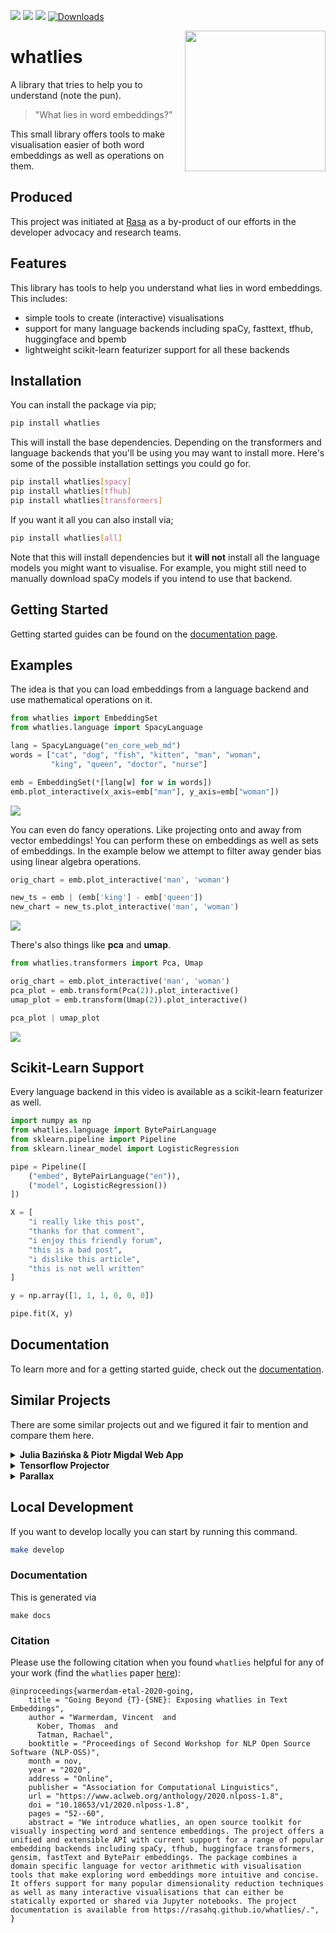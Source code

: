 ![](https://img.shields.io/pypi/v/whatlies)
![](https://img.shields.io/pypi/pyversions/whatlies)
![](https://img.shields.io/github/license/rasahq/whatlies)
[![Downloads](https://pepy.tech/badge/whatlies)](https://pepy.tech/project/whatlies)

<img src="docs/square-logo.svg" width=225 height=225 align="right">

# whatlies

A library that tries to help you to understand (note the pun).

> "What lies in word embeddings?"

This small library offers tools to make visualisation easier of both
word embeddings as well as operations on them.

## Produced

This project was initiated at [Rasa](https://rasa.com) as a by-product of
our efforts in the developer advocacy and research teams. 

## Features

This library has tools to help you understand what lies in word embeddings. This includes:

- simple tools to create (interactive) visualisations
- support for many language backends including spaCy, fasttext, tfhub, huggingface and bpemb
- lightweight scikit-learn featurizer support for all these backends

## Installation

You can install the package via pip;

```bash
pip install whatlies
```

This will install the base dependencies. Depending on the
transformers and language backends that you'll be using you
may want to install more. Here's some of the possible installation
settings you could go for.

```bash
pip install whatlies[spacy]
pip install whatlies[tfhub]
pip install whatlies[transformers]
```

If you want it all you can also install via;

```bash
pip install whatlies[all]
```

Note that this will install dependencies but it
**will not** install all the language models you might
want to visualise. For example, you might still
need to manually download spaCy models if you intend
to use that backend.

## Getting Started

Getting started guides can be found on the [documentation page](https://rasahq.github.io/whatlies/).

## Examples

The idea is that you can load embeddings from a language backend
and use mathematical operations on it.

```python
from whatlies import EmbeddingSet
from whatlies.language import SpacyLanguage

lang = SpacyLanguage("en_core_web_md")
words = ["cat", "dog", "fish", "kitten", "man", "woman",
         "king", "queen", "doctor", "nurse"]

emb = EmbeddingSet(*[lang[w] for w in words])
emb.plot_interactive(x_axis=emb["man"], y_axis=emb["woman"])
```

![](docs/gif-zero.gif)

You can even do fancy operations. Like projecting onto and away
from vector embeddings! You can perform these on embeddings as
well as sets of embeddings.  In the example below we attempt
to filter away gender bias using linear algebra operations.

```python
orig_chart = emb.plot_interactive('man', 'woman')

new_ts = emb | (emb['king'] - emb['queen'])
new_chart = new_ts.plot_interactive('man', 'woman')
```

![](docs/gif-one.gif)

There's also things like **pca** and **umap**.

```python
from whatlies.transformers import Pca, Umap

orig_chart = emb.plot_interactive('man', 'woman')
pca_plot = emb.transform(Pca(2)).plot_interactive()
umap_plot = emb.transform(Umap(2)).plot_interactive()

pca_plot | umap_plot
```

![](docs/gif-two.gif)

## Scikit-Learn Support

Every language backend in this video is available as a scikit-learn featurizer as well.

```python
import numpy as np
from whatlies.language import BytePairLanguage
from sklearn.pipeline import Pipeline
from sklearn.linear_model import LogisticRegression

pipe = Pipeline([
    ("embed", BytePairLanguage("en")),
    ("model", LogisticRegression())
])

X = [
    "i really like this post",
    "thanks for that comment",
    "i enjoy this friendly forum",
    "this is a bad post",
    "i dislike this article",
    "this is not well written"
]

y = np.array([1, 1, 1, 0, 0, 0])

pipe.fit(X, y)
```

## Documentation

To learn more and for a getting started guide, check out the [documentation](https://rasahq.github.io/whatlies/).

## Similar Projects

There are some similar projects out and we figured it fair to mention and compare them here.

<details>
  <summary><b>Julia Bazińska & Piotr Migdal Web App</b></summary>
    <p>The original inspiration for this project came from <a href="https://lamyiowce.github.io/word2viz/">this web app</a>
    and <a href="https://www.youtube.com/watch?v=AGgCqpouKSs">this pydata talk</a>. It is a web app that takes a
    while to load but it is really fun to play with. The goal of this project is to make it easier to make similar
    charts from jupyter using different language backends.</p>
</details>

<details>
    <summary><b>Tensorflow Projector</b></summary>
    <p>From google there's the <a href="https://projector.tensorflow.org/">tensorflow projector project</a>. It offers
    highly interactive 3d visualisations as well as some transformations via tensorboard.</p>
    <ul>
    <li>The tensorflow projector will create projections in tensorboard, which you can also load
    into jupyter notebook but whatlies makes visualisations directly.</li>
    <li>The tensorflow projector supports interactive 3d visuals, which whatlies currently doesn't.</li>
    <li>Whatlies offers lego bricks that you can chain together to get a visualisation started. This
    also means that you're more flexible when it comes to transforming data before visualising it.</li>
    </ul>
</details>

<details>
    <summary><b>Parallax</b></summary>
    <p>From Uber AI Labs there's <a href="https://github.com/uber-research/parallax">parallax</a> which is described
    in a paper <a href="https://arxiv.org/abs/1905.12099">here</a>. There's a common mindset in the two tools;
    the goal is to use arbitrary user defined projections to understand embedding spaces better.
    That said, some differences that are worth to mention.</p>
    <ul>
    <li>It relies on bokeh as a visualisation backend and offers a lot of visualisation types
    (like radar plots). Whatlies uses altair and tries to stick to simple scatter charts.
    Altair can export interactive html/svg but it will not scale as well if you've drawing
    many points at the same time.</li>
    <li>Parallax is meant to be run as a stand-alone app from the command line while Whatlies is
    meant to be run from the jupyter notebook.</li>
    <li>Parallax gives a full user interface while Whatlies offers lego bricks that you can chain
    together to get a visualisation started.</li>
    <li>Whatlies relies on language backends (like spaCy, huggingface) to fetch word embeddings.
    Parallax allows you to instead fetch raw files on disk.</li>
    <li>Parallax has been around for a while, Whatlies is more new and therefore more experimental.</li>
    </ul>
</details>

## Local Development

If you want to develop locally you can start by running this command.

```bash
make develop
```

### Documentation

This is generated via

```
make docs
```

### Citation

Please use the following citation when you found `whatlies` helpful for any of your work (find the `whatlies` paper [here](https://www.aclweb.org/anthology/2020.nlposs-1.8)):
```
@inproceedings{warmerdam-etal-2020-going,
    title = "Going Beyond {T}-{SNE}: Exposing whatlies in Text Embeddings",
    author = "Warmerdam, Vincent  and
      Kober, Thomas  and
      Tatman, Rachael",
    booktitle = "Proceedings of Second Workshop for NLP Open Source Software (NLP-OSS)",
    month = nov,
    year = "2020",
    address = "Online",
    publisher = "Association for Computational Linguistics",
    url = "https://www.aclweb.org/anthology/2020.nlposs-1.8",
    doi = "10.18653/v1/2020.nlposs-1.8",
    pages = "52--60",
    abstract = "We introduce whatlies, an open source toolkit for visually inspecting word and sentence embeddings. The project offers a unified and extensible API with current support for a range of popular embedding backends including spaCy, tfhub, huggingface transformers, gensim, fastText and BytePair embeddings. The package combines a domain specific language for vector arithmetic with visualisation tools that make exploring word embeddings more intuitive and concise. It offers support for many popular dimensionality reduction techniques as well as many interactive visualisations that can either be statically exported or shared via Jupyter notebooks. The project documentation is available from https://rasahq.github.io/whatlies/.",
}
```
